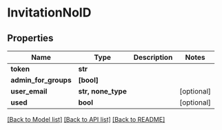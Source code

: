 # InvitationNoID

## Properties
Name | Type | Description | Notes
------------ | ------------- | ------------- | -------------
**token** | **str** |  | 
**admin_for_groups** | **[bool]** |  | 
**user_email** | **str, none_type** |  | [optional] 
**used** | **bool** |  | [optional] 

[[Back to Model list]](../README.md#documentation-for-models) [[Back to API list]](../README.md#documentation-for-api-endpoints) [[Back to README]](../README.md)


